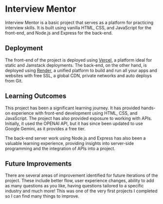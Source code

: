 # Interview Mentor

Interview Mentor is a basic project that serves as a platform for practicing interview skills. It is built using vanilla HTML, CSS, and JavaScript for the front-end, and Node.js and Express for the back-end.

## Deployment

The front-end of the project is deployed using [Vercel](https://vercel.com/), a platform ideal for static and Jamstack deployments. The back-end, on the other hand, is deployed using [Render](https://render.com/), a unified platform to build and run all your apps and websites with free SSL, a global CDN, private networks and auto deploys from Git.

## Learning Outcomes

This project has been a significant learning journey. It has provided hands-on experience with front-end development using HTML, CSS, and JavaScript. The project has also provided exposure to working with APIs. Initially, it used the OPENAI API, but it has since been updated to use Google Gemini, as it provides a free tier.

The back-end server work using Node.js and Express has also been a valuable learning experience, providing insights into server-side programming and the integration of APIs into a project.

## Future Improvements

There are several areas of improvement identified for future iterations of the project. These include better flow, user experience changes, ability to add as many questions as you like,
having questions tailored to a specific industry and much more! This was one of the very first projects I completed so I can find many things to improve.
